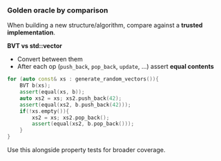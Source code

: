 ### **Golden oracle by comparison**
When building a new structure/algorithm, compare against a **trusted implementation**.

**BVT vs std::vector**
- Convert between them
- After each op (`push_back`, `pop_back`, `update`, …) assert **equal contents**

```cpp
for (auto const& xs : generate_random_vectors()){
    BVT b(xs);
    assert(equal(xs, b));
    auto xs2 = xs; xs2.push_back(42);
    assert(equal(xs2, b.push_back(42)));
    if(!xs.empty()){
        xs2 = xs; xs2.pop_back();
        assert(equal(xs2, b.pop_back()));
    }
}
```
Use this alongside property tests for broader coverage.
